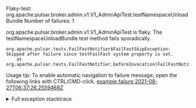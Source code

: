         
Flaky-test: org.apache.pulsar.broker.admin.v1.V1_AdminApiTest.testNamespaceUnloadBundle
Number of failures: 1

org.apache.pulsar.broker.admin.v1.V1_AdminApiTest is flaky. The testNamespaceUnloadBundle test method fails sporadically.

```
org.apache.pulsar.tests.FailFastNotifier$FailFastSkipException: Skipped after failure since testFailFast system property is set.
	at org.apache.pulsar.tests.FailFastNotifier.beforeInvocation(FailFastNotifier.java:88)

```

Usage tip: To enable automatic navigation to failure message, open the following links with CTRL/CMD-click.
[example failure 2021-08-27T06:37:26.2559468Z](https://github.com/apache/pulsar/runs/3440411059?check_suite_focus=true#step:9:827)


<details>
<summary>Full exception stacktrace</summary>
<code><pre>
org.apache.pulsar.tests.FailFastNotifier$FailFastSkipException: Skipped after failure since testFailFast system property is set.
	at org.apache.pulsar.tests.FailFastNotifier.beforeInvocation(FailFastNotifier.java:88)

</pre></code>
</details>


